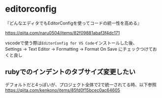 # editorconfig
『どんなエディタでもEditorConfigを使ってコードの統一性を高める』

https://qiita.com/naru0504/items/82f09881abaf3f4dc171

vscodeで使う際は`EditorConfig for VS Code`インストールした後、  
Settings -> Text Editor -> Formatting -> Format On Save にチェックつけておくと良し

## rubyでのインデントのタブサイズ変更したい
デフォルトだと4っぽいが、プロジェクト全体で2で統一されてる時、以下参照  
https://qiita.com/kenkono/items/85fd0f15bcec0ac64605

